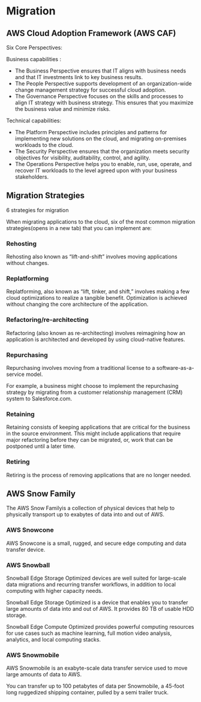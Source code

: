 # Migration

## AWS Cloud Adoption Framework (AWS CAF)

Six Core Perspectives:

Business capabilities :

- The Business Perspective ensures that IT aligns with business needs and that IT investments link to key business results.
- The People Perspective supports development of an organization-wide change management strategy for successful cloud adoption.
- The Governance Perspective focuses on the skills and processes to align IT strategy with business strategy. This ensures that you maximize the business value and minimize risks.

Technical capabilities:

- The Platform Perspective includes principles and patterns for implementing new solutions on the cloud, and migrating on-premises workloads to the cloud.
- The Security Perspective ensures that the organization meets security objectives for visibility, auditability, control, and agility.
- The Operations Perspective helps you to enable, run, use, operate, and recover IT workloads to the level agreed upon with your business stakeholders.

## Migration Strategies

6 strategies for migration

When migrating applications to the cloud, six of the most common migration strategies(opens in a new tab) that you can implement are:

### Rehosting

Rehosting also known as “lift-and-shift” involves moving applications without changes. 


### Replatforming

Replatforming, also known as “lift, tinker, and shift,” involves making a few cloud optimizations to realize a tangible benefit. Optimization is achieved without changing the core architecture of the application.

### Refactoring/re-architecting

Refactoring (also known as re-architecting) involves reimagining how an application is architected and developed by using cloud-native features.

### Repurchasing

Repurchasing involves moving from a traditional license to a software-as-a-service model. 

For example, a business might choose to implement the repurchasing strategy by migrating from a customer relationship management (CRM) system to Salesforce.com.

### Retaining

Retaining consists of keeping applications that are critical for the business in the source environment. This might include applications that require major refactoring before they can be migrated, or, work that can be postponed until a later time.

### Retiring

Retiring is the process of removing applications that are no longer needed.

## AWS Snow Family

The AWS Snow Familyis a collection of physical devices that help to physically transport up to exabytes of data into and out of AWS. 

### AWS Snowcone 

AWS Snowcone is a small, rugged, and secure edge computing and data transfer device. 

### AWS Snowball

Snowball Edge Storage Optimized devices are well suited for large-scale data migrations and recurring transfer workflows, in addition to local computing with higher capacity needs. 

Snowball Edge Storage Optimized is a device that enables you to transfer large amounts of data into and out of AWS. It provides 80 TB of usable HDD storage.


Snowball Edge Compute Optimized provides powerful computing resources for use cases such as machine learning, full motion video analysis, analytics, and local computing stacks.

### AWS Snowmobile

AWS Snowmobile is an exabyte-scale data transfer service used to move large amounts of data to AWS. 

You can transfer up to 100 petabytes of data per Snowmobile, a 45-foot long ruggedized shipping container, pulled by a semi trailer truck.




